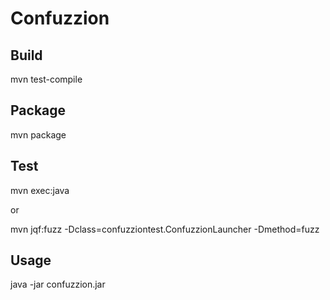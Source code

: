 # Confuzzion

## Build

mvn test-compile

## Package

mvn package

## Test

mvn exec:java

or

mvn jqf:fuzz -Dclass=confuzziontest.ConfuzzionLauncher -Dmethod=fuzz

## Usage

java -jar confuzzion.jar
